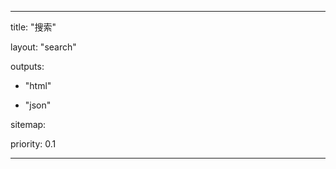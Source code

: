 ---

title: "搜索"

layout: "search"

outputs: 

  - "html"

  - "json"

sitemap:

  priority: 0.1

---